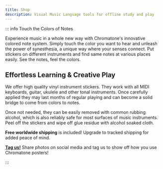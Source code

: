 ```yaml
---
title: Shop
description: Visual Music Language tools for offline study and play
---
```


<CategoryList/>

::: info Touch the Colors of Notes


Experience music in a whole new way with Chromatone's innovative colored note system. Simply touch the color you want to hear and unleash the power of synesthesia, a unique way where your senses connect. Put stickers on different instruments and find same notes at various places easily. See the notes, feel the colors.

## Effortless Learning & Creative Play

We offer high quality vinyl instrument stickers. They work with all MIDI keyboards, guitar, ukulele and other tonal instruments. Once carefully applied they may last months of regular playing and can become a solid bridge to come from colors to notes.

Once not needed, they can be easily removed with common rubbing alcohol, which is also reliably safe for most surfaces of music instruments. Peel off the stickers and wipe off glue residue with alcohol soaked cloth.

**Free worldwide shipping** is included! Upgrade to tracked shipping for added peace of mind.

**[Tag us!](https://instagram.com/chromatone.center/)** Share photos on social media and tag us to show off how you use Chromatone posters!

:::
